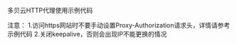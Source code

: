 多贝云HTTP代理使用示例代码

注意：
1.访问https网站时不要手动设置Proxy-Authorization请求头，详情请参考示例代码
2.关闭keepalive，否则会出现IP不能更换的情况
